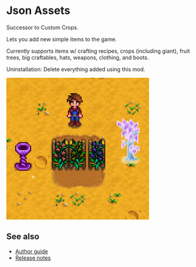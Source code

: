 ﻿# Json Assets
Successor to Custom Crops.

Lets you add new simple items to the game.

Currently supports items w/ crafting recipes, crops (including giant), fruit trees, big craftables, hats, weapons, clothing, and boots.

Uninstallation: Delete everything added using this mod.

![](screenshot.png)

## See also
* [Author guide](author-guide.md)
* [Release notes](release-notes.md)
